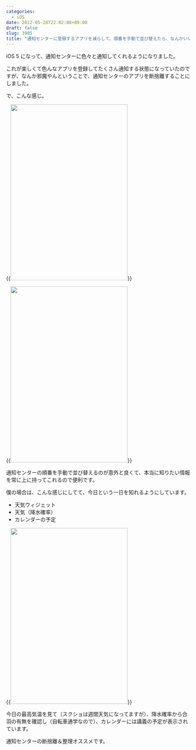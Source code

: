 ```yaml
---
categories:
  - iOS
date: 2012-05-28T22:02:08+09:00
draft: false
slug: 3905
title: "通知センターに登録するアプリを減らして、順番を手動で並び替えたら、なんかいい感じ"
---
```


iOS 5 になって、通知センターに色々と通知してくれるようになりました。

これが楽しくて色んなアプリを登録してたくさん通知する状態になっていたのですが、なんか邪魔やんということで、通知センターのアプリを断捨離することにしました。

で、こんな感じ。

{{<img alt="" src="/images/2012/05/3905_1.png" width="320" height="480">}}

{{<img alt="" src="/images/2012/05/3905_2.png" width="320" height="480">}}

通知センターの順番を手動で並び替えるのが意外と良くて、本当に知りたい情報を常に上に持ってこれるので便利です。

僕の場合は、こんな感じにしてて、今日という一日を知れるようにしています。

* 天気ウィジェット
* 天気（降水確率）
* カレンダーの予定

{{<img alt="" src="/images/2012/05/3905_3.png" width="320" height="480">}}

今日の最高気温を見て（スクショは週間天気になってますが）、降水確率から合羽の有無を確認し（自転車通学なので）、カレンダーには講義の予定が表示されています。

通知センターの断捨離＆整理オススメです。
